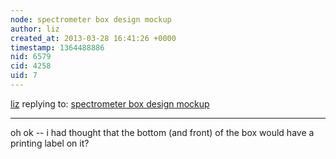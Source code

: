 ```yaml
---
node: spectrometer box design mockup
author: liz
created_at: 2013-03-28 16:41:26 +0000
timestamp: 1364488886
nid: 6579
cid: 4258
uid: 7
---
```




[liz](../profile/liz) replying to: [spectrometer box design mockup](../notes/liz/3-28-2013/spectrometer-box-design-mockup)

----
oh ok -- i had thought that the bottom (and front) of the box would have a printing label on it?